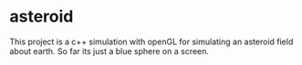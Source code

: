 # asteroid

This project is a c++ simulation with openGL for simulating an asteroid field
about earth. So far its just a blue sphere on a screen.
